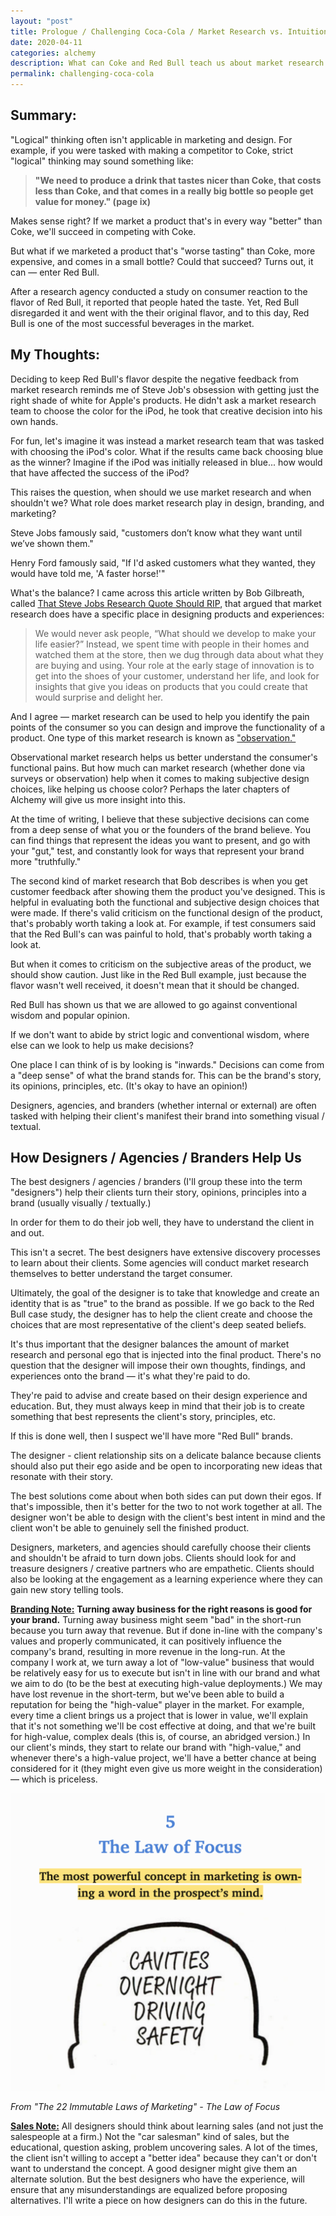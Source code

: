 ```yaml
---
layout: "post"
title: Prologue / Challenging Coca-Cola / Market Research vs. Intuition
date: 2020-04-11
categories: alchemy
description: What can Coke and Red Bull teach us about market research and design?
permalink: challenging-coca-cola
---
```


## Summary:

"Logical" thinking often isn't applicable in marketing and design. For example, if you were tasked with making a competitor to Coke, strict "logical" thinking may sound something like:

> <strong>"We need to produce a drink that tastes nicer than Coke, that costs less than Coke, and that comes in a really big bottle so people get value for money." (page ix)</strong>

Makes sense right? If we market a product that's in every way "better" than Coke, we'll succeed in competing with Coke.

But what if we marketed a product that's "worse tasting" than Coke, more expensive, and comes in a small bottle? Could that succeed? Turns out, it can — enter Red Bull.

After a research agency conducted a study on consumer reaction to the flavor of Red Bull, it reported that people hated the taste. Yet, Red Bull disregarded it and went with the their original flavor, and to this day, Red Bull is one of the most successful beverages in the market.


## My Thoughts:

Deciding to keep Red Bull's flavor despite the negative feedback from market research reminds me of Steve Job's obsession with getting just the right shade of white for Apple's products. He didn't ask a market research team to choose the color for the iPod, he took that creative decision into his own hands.

For fun, let's imagine it was instead a market research team that was tasked with choosing the iPod's color. What if the results came back choosing blue as the winner? Imagine if the iPod was initially released in blue... how would that have affected the success of the iPod?

This raises the question, when should we use market research and when shouldn't we? What role does market research play in design, branding, and marketing?

Steve Jobs famously said, "customers don’t know what they want until we’ve shown them."

Henry Ford famously said, "If I'd asked customers what they wanted, they would have told me, 'A faster horse!'"

What's the balance? I came across this article written by Bob Gilbreath, called [That Steve Jobs Research Quote Should RIP](https://medium.com/@mktgwithmeaning/that-steve-jobs-research-quote-should-rip-e8f3335ec66), that argued that market research does have a specific place in designing products and experiences:

> We would never ask people, “What should we develop to make your life easier?” Instead, we spent time with people in their homes and watched them at the store, then we dug through data about what they are buying and using. Your role at the early stage of innovation is to get into the shoes of your customer, understand her life, and look for insights that give you ideas on products that you could create that would surprise and delight her.

And I agree — market research can be used to help you identify the pain points of the consumer so you can design and improve the functionality of a product. One type of this market research is known as ["observation."](https://www.thebalancesmb.com/everything-you-need-to-know-about-market-observation-4043445)

Observational market research helps us better understand the consumer's functional pains. But how much can market research (whether done via surveys or observation) help when it comes to making subjective design choices, like helping us choose color? Perhaps the later chapters of Alchemy will give us more insight into this.

At the time of writing, I believe that these subjective decisions can come from a deep sense of what you or the founders of the brand believe. You can find things that represent the ideas you want to present, and go with your "gut," test, and constantly look for ways that represent your brand more "truthfully."

The second kind of market research that Bob describes is when you get customer feedback after showing them the product you've designed. This is helpful in evaluating both the functional and subjective design choices that were made. If there's valid criticism on the functional design of the product, that's probably worth taking a look at. For example, if test consumers said that the Red Bull's can was painful to hold, that's probably worth taking a look at.

But when it comes to criticism on the subjective areas of the product, we should show caution. Just like in the Red Bull example, just because the flavor wasn't well received, it doesn't mean that it should be changed.

Red Bull has shown us that we are allowed to go against conventional wisdom and popular opinion.

If we don't want to abide by strict logic and conventional wisdom, where else can we look to help us make decisions?

One place I can think of is by looking is "inwards." Decisions can come from a "deep sense" of what the brand stands for. This can be the brand's story, its opinions, principles, etc. (It's okay to have an opinion!)

Designers, agencies, and branders (whether internal or external) are often tasked with helping their client's manifest their brand into something visual / textual.

## How Designers / Agencies / Branders Help Us

The best designers / agencies / branders (I'll group these into the term "designers") help their clients turn their story, opinions, principles into a brand (usually visually / textually.)

In order for them to do their job well, they have to understand the client in and out.

This isn't a secret. The best designers have extensive discovery processes to learn about their clients. Some agencies will conduct market research themselves to better understand the target consumer.

Ultimately, the goal of the designer is to take that knowledge and create an identity that is as "true" to the brand as possible. If we go back to the Red Bull case study, the designer has to help the client create and choose the choices that are most representative of the client's deep seated beliefs.

It's thus important that the designer balances the amount of market research and personal ego that is injected into the final product. There's no question that the designer will impose their own thoughts, findings, and experiences onto the brand — it's what they're paid to do.

They're paid to advise and create based on their design experience and education. But, they must always keep in mind that their job is to create something that best represents the client's story, principles, etc.

If this is done well, then I suspect we'll have more "Red Bull" brands.

The designer - client relationship sits on a delicate balance because clients should also put their ego aside and be open to incorporating new ideas that resonate with their story.

The best solutions come about when both sides can put down their egos. If that's impossible, then it's better for the two to not work together at all. The designer won't be able to design with the client's best intent in mind and the client won't be able to genuinely sell the finished product.

Designers, marketers, and agencies should carefully choose their clients and shouldn't be afraid to turn down jobs. Clients should look for and treasure designers / creative partners who are empathetic. Clients should also be looking at the engagement as a learning experience where they can gain new story telling tools.

<strong class="brand-note"><a href="/brand-notes">Branding Note:</a></strong> <strong class="strong">Turning away business for the right reasons is good for your brand.</strong> Turning away business might seem "bad" in the short-run because you turn away that revenue. But if done in-line with the company's values and properly communicated, it can positively influence the company's brand, resulting in more revenue in the long-run. At the company I work at, we turn away a lot of "low-value" business that would be relatively easy for us to execute but isn't in line with our brand and what we aim to do (to be the best at executing high-value deployments.) We may have lost revenue in the short-term, but we've been able to build a reputation for being the "high-value" player in the market. For example, every time a client brings us a project that is lower in value, we'll explain that it's not something we'll be cost effective at doing, and that we're built for high-value, complex deals (this is, of course, an abridged version.) In our client's minds, they start to relate our brand with "high-value," and whenever there's a high-value project, we'll have a better chance at being considered for it (they might even give us more weight in the consideration) — which is priceless.

![The Law of Focus from the 22 Immutable Laws of Marketing](/assets/blogimages/the_law_of_focus.png "The Law of Focus")

*From "The 22 Immutable Laws of Marketing" - The Law of Focus*

<strong class="sales-note"><a href="#">Sales Note:</a></strong> All designers should think about learning sales (and not just the salespeople at a firm.) Not the "car salesman" kind of sales, but the educational, question asking, problem uncovering sales. A lot of the times, the client isn't willing to accept a "better idea" because they can't or don't want to understand the concept. A good designer might give them an alternate solution. But the best designers who have the experience, will ensure that any misunderstandings are equalized before proposing alternatives. I'll write a piece on how designers can do this in the future.
